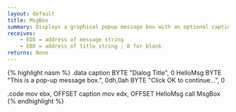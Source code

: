 ```yaml
---
layout: default
title: MsgBox
summary: Displays a graphical popup message box with an optional caption.
receives: 
    - EDX = address of message string
    - EBX = address of title string ; 0 for blank
returns: None
---
```

{% highlight nasm %}
.data
caption  BYTE "Dialog Title", 0
HelloMsg BYTE "This is a pop-up message box.", 0dh,0ah 
         BYTE "Click OK to continue...", 0

.code
mov  ebx, OFFSET caption
mov  edx, OFFSET HelloMsg
call MsgBox
{% endhighlight %}